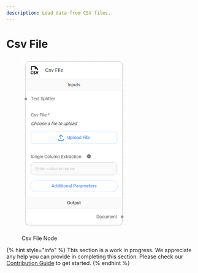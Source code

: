 ```yaml
---
description: Load data from CSV files.
---
```


# Csv File

<figure><img src="../../../.gitbook/assets/image (4) (1) (1) (1) (1) (1) (1).png" alt="" width="271"><figcaption><p>Csv File Node</p></figcaption></figure>

{% hint style="info" %}
This section is a work in progress. We appreciate any help you can provide in completing this section. Please check our [Contribution Guide](../../../CONTRIBUTING.md) to get started.
{% endhint %}
